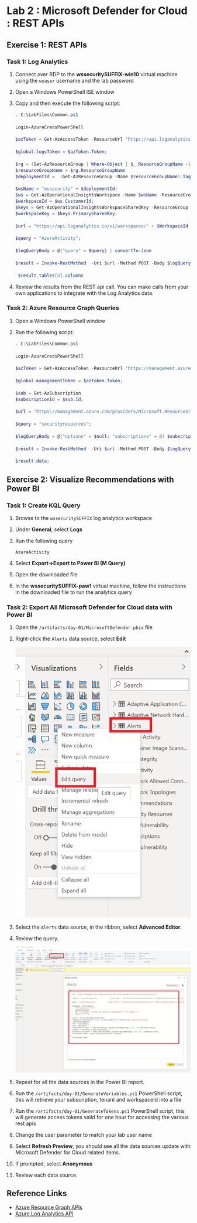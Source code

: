 # Lab 2 : Microsoft Defender for Cloud : REST APIs

## Exercise 1: REST APIs

### Task 1: Log Analytics

1. Connect over RDP to the **wssecuritySUFFIX-win10** virtual machine using the `wsuser` username and the lab password
2. Open a Windows PowerShell ISE window
3. Copy and then execute the following script:

    ```PowerShell
    . C:\LabFiles\Common.ps1

    Login-AzureCredsPowerShell

    $azToken = Get-AzAccessToken -ResourceUrl "https://api.loganalytics.io";

    $global:logsToken = $azToken.Token;
    
    $rg = (Get-AzResourceGroup | Where-Object { $_.ResourceGroupName -like "*-security" });
    $resourceGroupName = $rg.ResourceGroupName
    $deploymentId =  (Get-AzResourceGroup -Name $resourceGroupName).Tags["DeploymentId"]

    $wsName = "wssecurity" + $deploymentId;
    $ws = Get-AzOperationalInsightsWorkspace -Name $wsName -ResourceGroup $resourceGroupName;
    $workspaceId = $ws.CustomerId;
    $keys = Get-AzOperationalInsightsWorkspaceSharedKey -ResourceGroup $resourceGroupName -Name $wsName;
    $workspaceKey = $keys.PrimarySharedKey;

    $url = "https://api.loganalytics.io/v1/workspaces/" + $WorkspaceId + "/query";

    $query = "AzureActivity";

    $logQueryBody = @{"query" = $query} | convertTo-Json

    $result = Invoke-RestMethod  -Uri $url -Method POST -Body $logQueryBody -ContentType "application/json" -Headers @{"Authorization"="Bearer $logsToken"};

     $result.tables[0].columns
    ```

4. Review the results from the REST api call. You can make calls from your own applications to integrate with the Log Analytics data.

### Task 2: Azure Resource Graph Queries

1. Open a Windows PowerShell window
2. Run the following script:

    ```PowerShell
    . C:\LabFiles\Common.ps1

    Login-AzureCredsPowerShell

    $azToken = Get-AzAccessToken -ResourceUrl "https://management.azure.com";

    $global:managementToken = $azToken.Token;

    $sub = Get-AzSubscription
    $subscriptionId = $sub.Id;

    $url = "https://management.azure.com/providers/Microsoft.ResourceGraph/resources?api-version=2018-09-01-preview";

    $query = "securityresources";

    $logQueryBody = @{"options" = $null; "subscriptions" = @( $subscriptionId); "query" = $query} | convertTo-Json

    $result = Invoke-RestMethod  -Uri $url -Method POST -Body $logQueryBody -ContentType "application/json" -Headers @{"Authorization"="Bearer $managementToken"};

    $result.data;

    ```

## Exercise 2: Visualize Recommendations with Power BI

### Task 1: Create KQL Query

1. Browse to the `wssecuritySUFFIX` log analytics workspace
2. Under **General**, select **Logs**
3. Run the following query

    ```kql
    AzureActivity
    ```

4. Select **Export->Export to Power BI (M Query)**
5. Open the downloaded file
6. In the **wssecuritySUFFIX-paw1** virtual machine, follow the instructions in the downloaded file to run the analytics query

### Task 2: Export All Microsoft Defender for Cloud data with Power BI

1. Open the `/artifacts/day-01/MicrosoftDefender.pbix` file
2. Right-click the `Alerts` data source, select **Edit**

    ![Edit the data source.](./media/power-bi-alerts-edit.png "Edit the data source")

3. Select the `Alerts` data source, in the ribbon, select **Advanced Editor**.
4. Review the query.  

    ![Open advanced editor.](./media/power-bi-alerts-advanced-edit.png "Open advanced editor")

5. Repeat for all the data sources in the Power BI report.
6. Run the `/artifacts/day-01/GenerateVariables.ps1` PowerShell script, this will retrieve your subscription, tenant and workspaceId into a file
7. Run the `/artifacts/day-01/GenerateTokens.ps1` PowerShell script, this will generate access tokens valid for one hour for accessing the various rest apis
8. Change the user parameter to match your lab user name
9. Select **Refresh Preview**, you should see all the data sources update with Microsoft Defender for Cloud related items.
10. If prompted, select **Anonymous**
11. Review each data source.

## Reference Links

- [Azure Resource Graph APIs](https://docs.microsoft.com/en-us/rest/api/azure-resourcegraph/)
- [Azure Log Analytics API](https://dev.loganalytics.io/)
